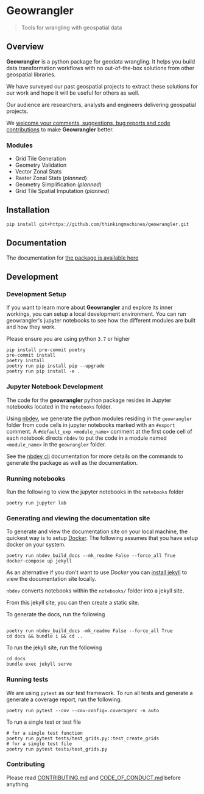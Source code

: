 # Geowrangler
> Tools for wrangling with geospatial data

## Overview

**Geowrangler** is a python package for geodata wrangling. It helps you build data transformation workflows with no out-of-the-box solutions from other geospatial libraries.

We have surveyed our past geospatial projects to extract these solutions for our work and hope it will be useful for others as well.

Our audience are researchers, analysts and engineers delivering geospatial projects.

We [welcome your comments, suggestions, bug reports and code contributions](https://github.com/thinkingmachines/geowrangler/issues) to make **Geowrangler** better. 

### Modules

* Grid Tile Generation
* Geometry Validation 
* Vector Zonal Stats 
* Raster Zonal Stats (_planned_)
* Geometry Simplification (_planned_)
* Grid Tile Spatial Imputation (_planned_)

## Installation

```
pip install git+https://github.com/thinkingmachines/geowrangler.git
```

## Documentation

The documentation for [the package is available here](https://geowrangler.web.app)

## Development

### Development Setup

If you want to learn more about **Geowrangler** and explore its inner workings,
you can setup a local development environment. You can run geowrangler's jupyter notebooks
to see how the different modules are built and how they work. 

Please ensure you are using python `3.7` or higher

```
pip install pre-commit poetry
pre-commit install
poetry install
poetry run pip install pip --upgrade
poetry run pip install -e .
```
### Jupyter Notebook Development

The code for the **geowrangler** python package resides in Jupyter notebooks located in the `notebooks` folder.

Using [nbdev](https://nbdev.fast.ai), we generate the python modules residing in the `geowrangler` folder from code cells in jupyter notebooks marked with an `#export` comment. A `#default_exp <module_name>` comment at the first code cell of each notebook directs `nbdev` to put the code in a module named `<module_name>` in the `geowrangler` folder. 

See the [nbdev cli](https://nbdev.fast.ai/cli.html) documentation for more details on the commands to generate the package as well as the documentation.
### Running notebooks

Run the following to view the jupyter notebooks in the `notebooks` folder

```
poetry run jupyter lab
```
### Generating and viewing the documentation site

To generate and view the documentation site on your local machine, the quickest way is to setup [Docker](https://docs.docker.com/get-started/). The following assumes that you have setup docker on your system.
```
poetry run nbdev_build_docs --mk_readme False --force_all True
docker-compose up jekyll
```

As an alternative if you don't want to use _Docker_ you can [install jekyll](https://jekyllrb.com/docs/installation/) to view the documentation site locally.

`nbdev` converts notebooks within the `notebooks/` folder into a jekyll site.

From this jekyll site, you can then create a static site.

To generate the docs, run the following

```

poetry run nbdev_build_docs -mk_readme False --force_all True
cd docs && bundle i && cd ..

```

To run the jekyll site, run the following

```
cd docs
bundle exec jekyll serve
```

### Running tests

We are using `pytest` as our test framework. To run all tests and generate a generate a coverage report, run the following.

```
poetry run pytest --cov --cov-config=.coveragerc -n auto
```


To run a single test or test file

```shell
# for a single test function
poetry run pytest tests/test_grids.py::test_create_grids
# for a single test file
poetry run pytest tests/test_grids.py
```
### Contributing

Please read [CONTRIBUTING.md](https://github.com/thinkingmachines/geowrangler/blob/master/CONTRIBUTING.md) and [CODE_OF_CONDUCT.md](https://github.com/thinkingmachines/geowrangler/blob/master/CODE_OF_CONDUCT.md) before anything.

